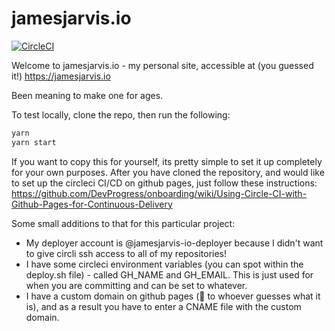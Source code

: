 # jamesjarvis.io

[![CircleCI](https://circleci.com/gh/jamesjarvis/jamesjarvis.io.svg?style=svg)](https://circleci.com/gh/jamesjarvis/jamesjarvis.io)

Welcome to jamesjarvis.io - my personal site, accessible at (you guessed it!) https://jamesjarvis.io

Been meaning to make one for ages.

To test locally, clone the repo, then run the following:

```bash
yarn
yarn start
```

If you want to copy this for yourself, its pretty simple to set it up completely for your own purposes.
After you have cloned the repository, and would like to set up the circleci CI/CD on github pages, just follow these instructions:
https://github.com/DevProgress/onboarding/wiki/Using-Circle-CI-with-Github-Pages-for-Continuous-Delivery

Some small additions to that for this particular project:

- My deployer account is @jamesjarvis-io-deployer because I didn't want to give circli ssh access to all of my repositories!
- I have some circleci environment variables (you can spot within the deploy.sh file) - called GH_NAME and GH_EMAIL. This is just used for when you are committing and can be set to whatever.
- I have a custom domain on github pages (🌟 to whoever guesses what it is), and as a result you have to enter a CNAME file with the custom domain.
